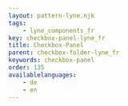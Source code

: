 ```yaml
---
layout: pattern-lyne.njk
tags: 
    - lyne_components_fr
key: checkbox-panel-lyne_fr
title: Checkbox-Panel
parent: checkbox-folder-lyne_fr
keywords: checkbox-panel
order: 135
availablelanguages: 
    - de
    - en
---
```

